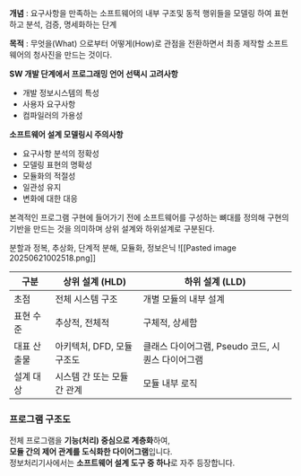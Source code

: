 **개념** : 요구사항을 만족하는 소프트웨어의 내부 구조및 동적 행위들을 모델링 하여 표현하고 분석, 검증, 명세화하는 단계

**목적** : 무엇을(What) 으로부터 어떻게(How)로 관점을 전환하면서 최종 제작할 소프트웨어의 청사진을 만드는 것이다.


**SW 개발 단계에서 프로그래밍 언어 선택시 고려사항**
- 개발 정보시스템의 특성
- 사용자 요구사항
- 컴파일러의 가용성

**소프트웨어 설계 모델링시 주의사항**
- 요구사항 분석의 정확성
- 모델링 표현의 명확성
- 모듈화의 적절성
- 일관성 유지
- 변화에 대한 대응

본격적인 프로그램 구현에 들어가기 전에 소프트웨어를 구성하는 뼈대를 정의해 구현의 기반을 만드는 것을 의미하며 상위 설계와 하위설계로 구분된다.

분할과 정복, 추상화, 단계적 분해, 모듈화, 정보은닉
![[Pasted image 20250621002518.png]]

|구분|상위 설계 (HLD)|하위 설계 (LLD)|
|---|---|---|
|초점|전체 시스템 구조|개별 모듈의 내부 설계|
|표현 수준|추상적, 전체적|구체적, 상세함|
|대표 산출물|아키텍처, DFD, 모듈 구조도|클래스 다이어그램, Pseudo 코드, 시퀀스 다이어그램|
|설계 대상|시스템 간 또는 모듈 간 관계|모듈 내부 로직|

### 프로그램 구조도  
전체 프로그램을 **기능(처리) 중심으로 계층화**하여,  
**모듈 간의 제어 관계를 도식화한 다이어그램**입니다.  
정보처리기사에서는 **소프트웨어 설계 도구 중 하나**로 자주 등장합니다.